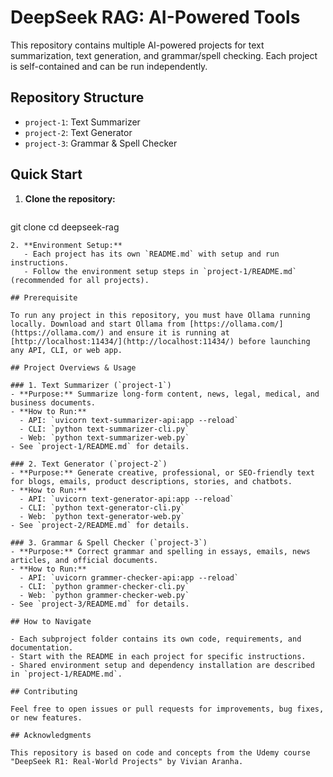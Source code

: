 # DeepSeek RAG: AI-Powered Tools

This repository contains multiple AI-powered projects for text summarization, text generation, and grammar/spell checking. Each project is self-contained and can be run independently.

## Repository Structure

- `project-1`: Text Summarizer
- `project-2`: Text Generator
- `project-3`: Grammar & Spell Checker

## Quick Start

1. **Clone the repository:**
   ```sh
git clone <your-repo-url>
cd deepseek-rag
```
2. **Environment Setup:**
   - Each project has its own `README.md` with setup and run instructions.
   - Follow the environment setup steps in `project-1/README.md` (recommended for all projects).

## Prerequisite

To run any project in this repository, you must have Ollama running locally. Download and start Ollama from [https://ollama.com/](https://ollama.com/) and ensure it is running at [http://localhost:11434/](http://localhost:11434/) before launching any API, CLI, or web app.

## Project Overviews & Usage

### 1. Text Summarizer (`project-1`)
- **Purpose:** Summarize long-form content, news, legal, medical, and business documents.
- **How to Run:**
  - API: `uvicorn text-summarizer-api:app --reload`
  - CLI: `python text-summarizer-cli.py`
  - Web: `python text-summarizer-web.py`
- See `project-1/README.md` for details.

### 2. Text Generator (`project-2`)
- **Purpose:** Generate creative, professional, or SEO-friendly text for blogs, emails, product descriptions, stories, and chatbots.
- **How to Run:**
  - API: `uvicorn text-generator-api:app --reload`
  - CLI: `python text-generator-cli.py`
  - Web: `python text-generator-web.py`
- See `project-2/README.md` for details.

### 3. Grammar & Spell Checker (`project-3`)
- **Purpose:** Correct grammar and spelling in essays, emails, news articles, and official documents.
- **How to Run:**
  - API: `uvicorn grammer-checker-api:app --reload`
  - CLI: `python grammer-checker-cli.py`
  - Web: `python grammer-checker-web.py`
- See `project-3/README.md` for details.

## How to Navigate

- Each subproject folder contains its own code, requirements, and documentation.
- Start with the README in each project for specific instructions.
- Shared environment setup and dependency installation are described in `project-1/README.md`.

## Contributing

Feel free to open issues or pull requests for improvements, bug fixes, or new features.

## Acknowledgments

This repository is based on code and concepts from the Udemy course "DeepSeek R1: Real-World Projects" by Vivian Aranha.
